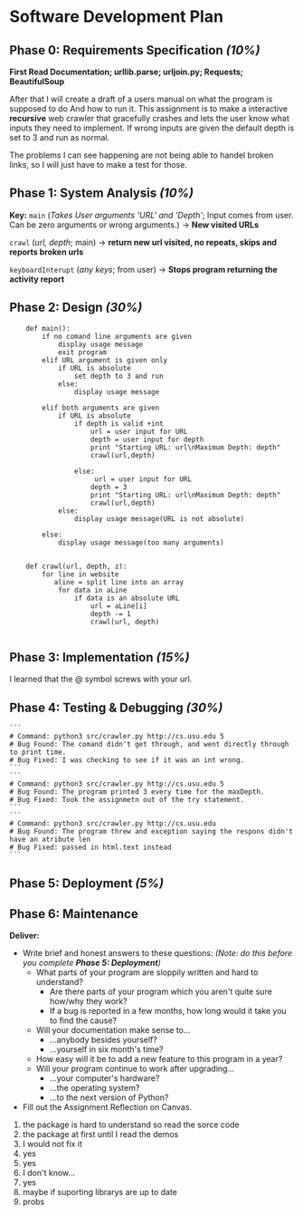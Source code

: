 # Software Development Plan

## Phase 0: Requirements Specification *(10%)*

**First Read Documentation; urllib.parse;  urljoin.py; Requests; BeautifulSoup** 


After that I will create a draft of a users manual on what the program is supposed to do And how to run it. 
This assignment is to make a interactive **recursive** web crawler that gracefully crashes and lets the user know what inputs they need to implement.
If wrong inputs are given the default depth is set to 3 and run as normal.

The problems I can see happening are not being able to handel broken links, so I will just have to make a test for those.

## Phase 1: System Analysis *(10%)*

**Key:**
`main`
(*Takes User arguments 'URL' and 'Depth'*; Input comes from user. Can be zero arguments or wrong arguments.) -> **New visited URLs**


`crawl`
(*url, depth*; main) -> **return new url visited, no repeats, skips and reports broken urls**


`keyboardInterupt`
(*any keys*; from user) -> **Stops program returning the activity report**



## Phase 2: Design *(30%)*

```
    def main():
        if no comand line arguments are given
            display usage message 
            exit program
        elif URL argument is given only
            if URL is absolute
                set depth to 3 and run
            else:
                display usage message
    
        elif both arguments are given
            if URL is absolute
                if depth is valid +int  
                    url = user input for URL
                    depth = user input for depth
                    print "Starting URL: url\nMaximum Depth: depth"
                    crawl(url,depth)
    
                else:
                     url = user input for URL
                    depth = 3
                    print "Starting URL: url\nMaximum Depth: depth"
                    crawl(url,depth)
            else:
                display usage message(URL is not absolute)
    
        else:
            display usage message(too many arguments)
                
```
```
    def crawl(url, depth, z):
        for line in website
           aline = split line into an array
            for data in aLine
                if data is an absolute URL
                    url = aLine[i]
                    depth -= 1
                    crawl(url, depth)
        
```

## Phase 3: Implementation *(15%)*

I learned that the @ symbol screws with your url.

## Phase 4: Testing & Debugging *(30%)*

    ```
    # Command: python3 src/crawler.py http://cs.usu.edu 5
    # Bug Found: The comand didn't get through, and went directly through to print time.
    # Bug Fixed: I was checking to see if it was an int wrong.
    ```
    ```
    # Command: python3 src/crawler.py http://cs.usu.edu 5
    # Bug Found: The program printed 3 every time for the maxDepth.
    # Bug Fixed: Took the assignmetn out of the try statement.
    ```
    ```
    # Command: python3 src/crawler.py http://cs.usu.edu
    # Bug Found: The program threw and exception saying the respons didn't have an atribute len
    # Bug Fixed: passed in html.text instead
    ```

## Phase 5: Deployment *(5%)*



## Phase 6: Maintenance

**Deliver:**

*   Write brief and honest answers to these questions: *(Note: do this before you complete **Phase 5: Deployment**)*
    *   What parts of your program are sloppily written and hard to understand?
        *   Are there parts of your program which you aren't quite sure how/why they work?
        *   If a bug is reported in a few months, how long would it take you to find the cause?
    *   Will your documentation make sense to...
        *   ...anybody besides yourself?
        *   ...yourself in six month's time?
    *   How easy will it be to add a new feature to this program in a year?
    *   Will your program continue to work after upgrading...
        *   ...your computer's hardware?
        *   ...the operating system?
        *   ...to the next version of Python?
*   Fill out the Assignment Reflection on Canvas.

1) the package is hard to understand so read the sorce code
2) the package at first until I read the demos
3) I would not fix it
4) yes
5) yes
6) I don't know...
7) yes
8) maybe if suporting librarys are up to date
9) probs
